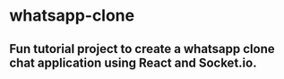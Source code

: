 # whatsapp-clone

## Fun tutorial project to create a whatsapp clone chat application using React and Socket.io.

